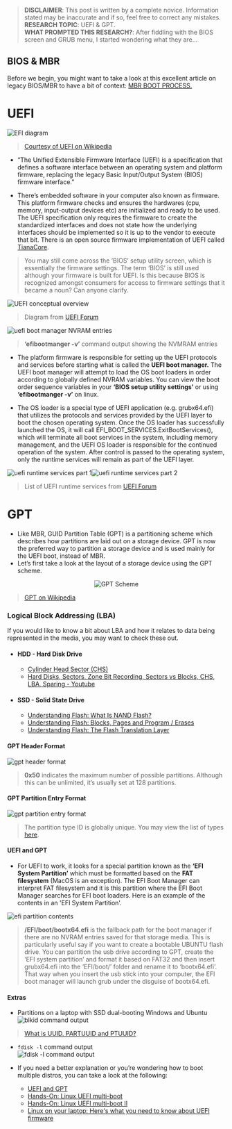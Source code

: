 


> **DISCLAIMER**: This post is written by a complete novice. Information stated may be inaccurate and if so, feel free to correct any mistakes.
> **RESEARCH TOPIC**: UEFI & GPT.  
> **WHAT PROMPTED THIS RESEARCH?**: After fiddling with the BIOS screen and GRUB menu, I started wondering what they are...

## BIOS & MBR
Before we begin, you might want to take a look at this excellent article on legacy BIOS/MBR to have a bit of context: [MBR BOOT PROCESS.](https://neosmart.net/wiki/mbr-boot-process/)

# UEFI
![EFI diagram](https://raw.githubusercontent.com/nibmz7/portfolio/main/blog/From_Windows_To_Linux/UEFI_and_GPT/assets/webp/efi.webp)
> [Courtesy of UEFI on Wikipedia](https://en.wikipedia.org/wiki/Unified_Extensible_Firmware_Interface) 
- “The Unified Extensible Firmware Interface (UEFI) is a specification that defines a software interface between an operating system and platform firmware, replacing the legacy Basic Input/Output System (BIOS) firmware interface.” 

- There’s embedded software in your computer also known as firmware. This platform firmware checks and ensures the hardwares (cpu, memory, input-output devices etc) are initialized and ready to be used. The UEFI specification only requires the firmware to create the standardized interfaces and does not state how the underlying interfaces should be implemented so it is up to the vendor to execute that bit. There is an open source firmware implementation of UEFI called [TianaCore](https://github.com/tianocore/tianocore.github.io/wiki/UEFI-EDKII-Learning-Dev).
> You may still come across the ‘BIOS’ setup utility screen, which is essentially the firmware settings. The term ‘BIOS’ is still used although your firmware is built for UEFI. Is this because BIOS is recognized amongst consumers for access to firmware settings that it became a noun? Can anyone clarify.


![UEFI conceptual overview](https://raw.githubusercontent.com/nibmz7/portfolio/main/blog/From_Windows_To_Linux/UEFI_and_GPT/assets/webp/uefi_diagram.webp)
> Diagram from [UEFI Forum](https://uefi.org/specifications)


![uefi boot manager NVRAM entries](https://raw.githubusercontent.com/nibmz7/portfolio/main/blog/From_Windows_To_Linux/UEFI_and_GPT/assets/webp/cli_efibootmgr.webp)
> **‘efibootmanger -v’** command output showing the NVMRAM entries
- The platform firmware is responsible for setting up the UEFI protocols and services before starting what is called the **UEFI boot manager.** The UEFI boot manager will attempt to load the OS boot loaders in order according to globally defined NVRAM variables. You can view the boot order sequence variables in your **‘BIOS setup utility settings’** or using **‘efibootmanger -v’** on linux.

- The OS loader is a special type of UEFI application (e.g. grubx64.efi) that utilizes the protocols and services provided by the UEFI layer to boot the chosen operating system. Once the OS loader has successfully launched the OS, it will call EFI_BOOT_SERVICES.ExitBootServices(), which will terminate all boot services in the system, including memory management, and the UEFI OS loader is responsible for the continued operation of the system. After control is passed to the operating system, only the runtime services will remain as part of the UEFI layer.

![uefi runtime services part 1](https://raw.githubusercontent.com/nibmz7/portfolio/main/blog/From_Windows_To_Linux/UEFI_and_GPT/assets/webp/uefi_runtime_services_1.webp)![uefi runtime services part 2](https://raw.githubusercontent.com/nibmz7/portfolio/main/blog/From_Windows_To_Linux/UEFI_and_GPT/assets/webp/uefi_runtime_services_2.webp)
> List of UEFI runtime services from [UEFI Forum](https://uefi.org/specifications)

# GPT
- Like MBR, GUID Partition Table (GPT) is a partitioning scheme which describes how partitions are laid out on a storage device. GPT is now the preferred way to partition a storage device and is used mainly for the UEFI boot, instead of MBR.
- Let’s first take a look at the layout of a storage device using the GPT scheme. 
<p align="center">
	<img src="https://raw.githubusercontent.com/nibmz7/portfolio/main/blog/From_Windows_To_Linux/UEFI_and_GPT/assets/webp/gpt_scheme.webp" alt="GPT Scheme"> </img>
</p>

> [GPT on Wikipedia](https://en.wikipedia.org/wiki/GUID_Partition_Table)

### Logical Block Addressing (LBA)
If you would like to know a bit about LBA and how it relates to data being represented in the media, you may want to check these out.
- #### HDD - Hard Disk Drive
	- [Cylinder Head Sector (CHS)](https://en.wikipedia.org/wiki/Cylinder-head-sector)
	- [Hard Disks, Sectors, Zone Bit Recording, Sectors vs Blocks, CHS, LBA, Sparing - Youtube](https://youtu.be/Cj8-WNjaGuM)
- #### SSD - Solid State Drive
	- [Understanding Flash: What Is NAND Flash?](https://flashdba.com/2014/06/06/understanding-flash-what-is-nand-flash/)
	- [Understanding Flash: Blocks, Pages and Program / Erases](https://flashdba.com/2014/06/20/understanding-flash-blocks-pages-and-program-erases/)
	- [Understanding Flash: The Flash Translation Layer](https://flashdba.com/2014/09/17/understanding-flash-the-flash-translation-layer/)

#### GPT Header Format
![gpt header format](https://raw.githubusercontent.com/nibmz7/portfolio/main/blog/From_Windows_To_Linux/UEFI_and_GPT/assets/webp/table_header_format.webp)
> **0x50** indicates the maximum number of possible partitions. Although this can be unlimited, it’s usually set at 128 partitions.
#### GPT Partition Entry Format
![gpt partition entry format](https://raw.githubusercontent.com/nibmz7/portfolio/main/blog/From_Windows_To_Linux/UEFI_and_GPT/assets/webp/partition_entry_format.webp)
> The partition type ID is globally unique. You may view the list of types [here](https://en.wikipedia.org/wiki/GUID_Partition_Table#Partition_Type_GUIDs).
#### UEFI and GPT
- For UEFI to work, it looks for a special partition known as the **‘EFI System Partition’** which must be formatted based on the **FAT filesystem** (MacOS is an exception). The EFI Boot Manager can interpret FAT filesystem and it is this partition where the EFI Boot Manager searches for EFI boot loaders. Here is an example of the contents in an 'EFI System Partition'.

![efi partition contents](https://raw.githubusercontent.com/nibmz7/portfolio/main/blog/From_Windows_To_Linux/UEFI_and_GPT/assets/webp/cli_efi_partition.webp)
> **/EFI/boot/bootx64.efi** is the fallback path for the boot manager if there are no NVRAM entries saved for that storage media. This is particularly useful say if you want to create a bootable UBUNTU flash drive. You can partition the usb drive according to GPT, create the ‘EFI system partition’ and format it based on FAT32 and then insert grubx64.efi into the ‘EFI/boot/’ folder and rename it to ‘bootx64.efi’. That way when you insert the usb stick into your computer, the EFI boot manager will launch grub under the disguise of bootx64.efi.

#### Extras
- Partitions on a laptop with SSD dual-booting Windows and Ubuntu  
![blkid command output](https://raw.githubusercontent.com/nibmz7/portfolio/main/blog/From_Windows_To_Linux/UEFI_and_GPT/assets/webp/cli_blkid.webp)  
> [What is UUID, PARTUUID and PTUUID?](https://unix.stackexchange.com/a/463410/421388)
- `fdisk -l` command output  
![fdisk -l command output](https://raw.githubusercontent.com/nibmz7/portfolio/main/blog/From_Windows_To_Linux/UEFI_and_GPT/assets/webp/cli_fdisk.webp)

- If you need a better explanation or you’re wondering how to boot multiple distros, you can take a look at the following:
	- [UEFI and GPT](https://wiki.restarters.net/UEFI_and_GPT)
	- [Hands-On: Linux UEFI multi-boot](https://www.zdnet.com/article/hands-on-linux-uefi-multi-boot-my-way/)
	- [Hands-On: Linux UEFI multi-boot II](https://www.zdnet.com/article/hands-on-linux-uefi-multi-boot-part-2/)
	- [Linux on your laptop: Here's what you need to know about UEFI firmware](https://www.zdnet.com/article/linux-on-your-laptop-heres-what-you-need-to-know-about-uefi-firmware/)


